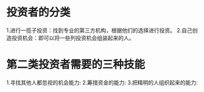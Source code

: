 # 投资者的分类
1.进行一揽子投资：找到专业的第三方机构，根据他们的选择进行投资。
2.自己创造投资机会：即可以将一些列投资机会组装起来的人。

# 第二类投资者需要的三种技能
1.寻找其他人都忽视的机会能力:
2.筹措资金的能力:
3.把精明的人组织起来的能力: